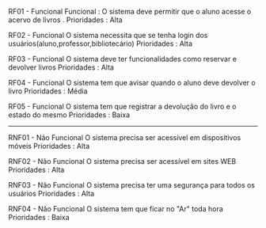 RF01 - Funcional
Funcional : O sistema deve permitir que o aluno acesse o acervo de livros . 
Prioridades : Alta

RF02 - Funcional
O sistema necessita que se tenha login dos usuários(aluno,professor,bibliotecário)
Prioridades : Alta

RF03 - Funcional
O sistema deve ter funcionalidades como reservar e devolver livros 
Prioridades : Alta

RF04 - Funcional
O sistema tem que avisar quando o aluno deve devolver o livro 
Prioridades : Média

RF05 - Funcional
O sistema tem que registrar a devolução do livro e o estado do mesmo
Prioridades : Baixa

------------------------------------------------------------------------------

RNF01 - Não Funcional
O sistema precisa ser acessível em dispositivos móveis
Prioridades : Alta

RNF02 - Não Funcional
O sistema precisa ser acessível em sites WEB
Prioridades : Alta

RNF03 - Não Funcional
O sistema precisa ter uma segurança para todos os usuários
Prioridades : Alta

RNF04 - Não Funcional
O sistema tem que ficar no "Ar" toda hora
Prioridades : Baixa

